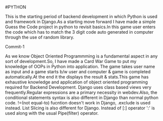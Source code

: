 #PYTHON

This is the starting period of backend development in which Python is used and framework in Django.As a starting move forward I have made a simple Guess the Code project in python to revisit basics.In this game user enters the code which has to match the 3 digit code auto generated in computer through the use of random library.

Commit-1


As we know Object Oriented Programmming is a fundamental aspect in any sort of development.So, I have made a Card War Game to put my knowledge of OOPs in Python into application.
The game takes user name as input and a game starts b/w user and computer & game is completed automatically.At the end it the displays the result & stats.This game has exhaustive knowledge and application of object oriented programming required for Backend Development. Django uses class based views very frequently.Regular expressions are a primary necessity in webdev.Also, the conditional statements syntax is also different in Django than normal python code.
!=(not equal-to) fucntion doesn't work in Django, .exclude is used instead. List Slicing is also different for Django. Instead of [:] operator ':' is used along with the usual Pipe(filter) operator.
